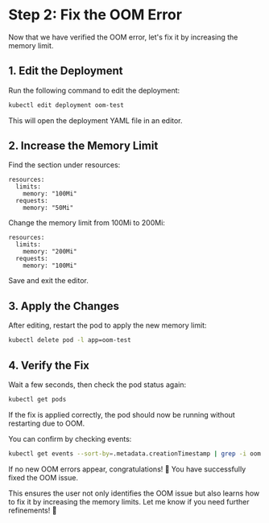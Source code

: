 # Step 2: Fix the OOM Error

Now that we have verified the OOM error, let's fix it by increasing the memory limit.

## 1. Edit the Deployment
Run the following command to edit the deployment:

```sh
kubectl edit deployment oom-test
```

This will open the deployment YAML file in an editor.

## 2. Increase the Memory Limit

Find the section under resources:

```
resources:
  limits:
    memory: "100Mi"
  requests:
    memory: "50Mi"
```

Change the memory limit from 100Mi to 200Mi:

```
resources:
  limits:
    memory: "200Mi"
  requests:
    memory: "100Mi"
```

Save and exit the editor.

## 3. Apply the Changes
After editing, restart the pod to apply the new memory limit:

```sh
kubectl delete pod -l app=oom-test
```

## 4. Verify the Fix

Wait a few seconds, then check the pod status again:

```sh
kubectl get pods
```

If the fix is applied correctly, the pod should now be running without restarting due to OOM.

You can confirm by checking events:

```sh
kubectl get events --sort-by=.metadata.creationTimestamp | grep -i oom
```

If no new OOM errors appear, congratulations! 🎉 You have successfully fixed the OOM issue.

This ensures the user not only identifies the OOM issue but also learns how to fix it by increasing the memory limits. Let me know if you need further refinements! 🚀
